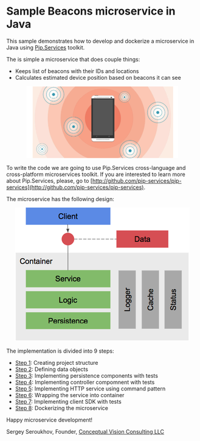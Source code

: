 # Sample Beacons microservice in Java

This sample demonstrates how to develop and dockerize a microservice in Java using [Pip.Services](http://github.com/pip-services/pip-services) toolkit.

The is simple a microservice that does couple things:
* Keeps list of beacons with their IDs and locations
* Calculates estimated device position based on beacons it can see

<p align="center">
<img src="artifacts/beacons.png" alt="Detecting beacons">
</p>

To write the code we are going to use Pip.Services cross-language and cross-platform microservices toolkit.
If you are interested to learn more about Pip.Services, please,
go to [http://github.com/pip-services/pip-services](http://github.com/pip-services/pip-services).

The microservice has the following design:

<p align="center">
<img src="artifacts/design.png" alt="Microservice design">
</p>

The implementation is divided into 9 steps:
* [Step 1](step1): Creating project structure
* [Step 2](step2): Defining data objects
* [Step 3](step3): Implementing persistence components with tests
* [Step 4](step4): Implementing controller compomnent with tests
* [Step 5](step5): Implementing HTTP service using command pattern
* [Step 6](step6): Wrapping the service into container
* [Step 7](step7): Implementing client SDK with tests
* [Step 8](step8): Dockerizing the microservice

Happy microservice development!

Sergey Seroukhov, Founder, [Conceptual Vision Consulting LLC](http://www.conceptual.vision)
